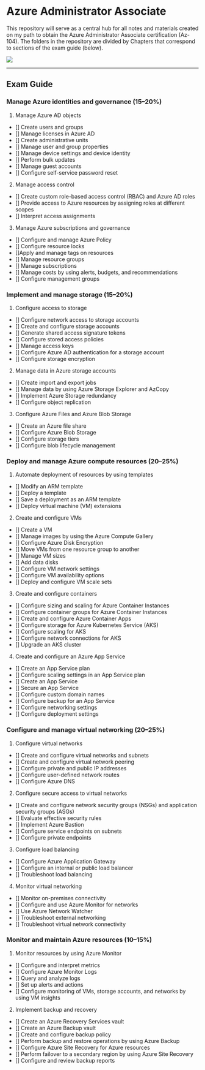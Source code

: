 # Azure Administrator Associate
This repository will serve as a central hub for all notes and materials created on my path to obtain the Azure Administrator Associate certification (Az-104). The folders in the repository are divided by Chapters that correspond to sections of the exam guide (below).

![](https://learn.microsoft.com/en-us/media/learn/certification/badges/microsoft-certified-associate-badge.svg?fit=max&fm=webp&q=80&w=200)
___
## Exam Guide
### Manage Azure identities and governance (15–20%)
1. Manage Azure AD objects
- [] Create users and groups
- [] Manage licenses in Azure AD
- [] Create administrative units
- [] Manage user and group properties
- [] Manage device settings and device identity
- [] Perform bulk updates
- [] Manage guest accounts
- [] Configure self-service password reset

2. Manage access control
- [] Create custom role-based access control (RBAC) and Azure AD roles
- [] Provide access to Azure resources by assigning roles at different scopes
- [] Interpret access assignments

3. Manage Azure subscriptions and governance
- [] Configure and manage Azure Policy
- [] Configure resource locks
- []Apply and manage tags on resources
- [] Manage resource groups
- [] Manage subscriptions
- [] Manage costs by using alerts, budgets, and recommendations
- [] Configure management groups

### Implement and manage storage (15–20%)
1. Configure access to storage
- [] Configure network access to storage accounts
- [] Create and configure storage accounts
- [] Generate shared access signature tokens
- [] Configure stored access policies
- [] Manage access keys
- [] Configure Azure AD authentication for a storage account
- [] Configure storage encryption

2. Manage data in Azure storage accounts
- [] Create import and export jobs
- [] Manage data by using Azure Storage Explorer and AzCopy
- [] Implement Azure Storage redundancy
- [] Configure object replication

3. Configure Azure Files and Azure Blob Storage
- [] Create an Azure file share
- [] Configure Azure Blob Storage
- [] Configure storage tiers
- [] Configure blob lifecycle management

### Deploy and manage Azure compute resources (20–25%)
1. Automate deployment of resources by using templates
- [] Modify an ARM template
- [] Deploy a template
- [] Save a deployment as an ARM template
- [] Deploy virtual machine (VM) extensions

2. Create and configure VMs
- [] Create a VM
- [] Manage images by using the Azure Compute Gallery
- [] Configure Azure Disk Encryption
- [] Move VMs from one resource group to another
- [] Manage VM sizes
- [] Add data disks
- [] Configure VM network settings
- [] Configure VM availability options
- [] Deploy and configure VM scale sets

3. Create and configure containers
- [] Configure sizing and scaling for Azure Container Instances
- [] Configure container groups for Azure Container Instances
- [] Create and configure Azure Container Apps
- [] Configure storage for Azure Kubernetes Service (AKS)
- [] Configure scaling for AKS
- [] Configure network connections for AKS
- [] Upgrade an AKS cluster

4. Create and configure an Azure App Service
- [] Create an App Service plan
- [] Configure scaling settings in an App Service plan
- [] Create an App Service
- [] Secure an App Service
- [] Configure custom domain names
- [] Configure backup for an App Service
- [] Configure networking settings
- [] Configure deployment settings

### Configure and manage virtual networking (20–25%)
1. Configure virtual networks
- [] Create and configure virtual networks and subnets
- [] Create and configure virtual network peering
- [] Configure private and public IP addresses
- [] Configure user-defined network routes
- [] Configure Azure DNS

2. Configure secure access to virtual networks
- [] Create and configure network security groups (NSGs) and application security groups (ASGs)
- [] Evaluate effective security rules
- [] Implement Azure Bastion
- [] Configure service endpoints on subnets
- [] Configure private endpoints

3. Configure load balancing
- [] Configure Azure Application Gateway
- [] Configure an internal or public load balancer
- [] Troubleshoot load balancing

4. Monitor virtual networking
- [] Monitor on-premises connectivity
- [] Configure and use Azure Monitor for networks
- [] Use Azure Network Watcher
- [] Troubleshoot external networking
- [] Troubleshoot virtual network connectivity

### Monitor and maintain Azure resources (10–15%)
1. Monitor resources by using Azure Monitor
- [] Configure and interpret metrics
- [] Configure Azure Monitor Logs
- [] Query and analyze logs
- [] Set up alerts and actions
- [] Configure monitoring of VMs, storage accounts, and networks by using VM insights

2. Implement backup and recovery
- [] Create an Azure Recovery Services vault
- [] Create an Azure Backup vault
- [] Create and configure backup policy
- [] Perform backup and restore operations by using Azure Backup
- [] Configure Azure Site Recovery for Azure resources
- [] Perform failover to a secondary region by using Azure Site Recovery
- [] Configure and review backup reports
